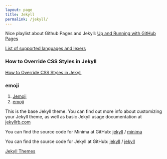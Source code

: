 ```yaml
---
layout: page
title: Jekyll
permalink: /jekyll/
---
```


Nice playlist about Github Pages and Jekyll:
[Up and Running with GitHub Pages](https://www.youtube.com/watch?v=EvYs1idcGnM&list=PLWzwUIYZpnJuT0sH4BN56P5oWTdHJiTNq&index=1)

[List of supported languages and lexers](https://github.com/rouge-ruby/rouge/wiki/List-of-supported-languages-and-lexers)

### How to Override CSS Styles in Jekyll

[How to Override CSS Styles in Jekyll](https://tomkadwill.com/2017/12/16/how-to-override-css-styles-in-jekyll.html)

### emoji
  1. [Jemoji](https://github.com/jekyll/jemoji)
  2. [emoji](https://github.com/ikatyang/emoji-cheat-sheet/blob/master/README.md)

This is the base Jekyll theme. You can find out more info about customizing your Jekyll theme, as well as basic Jekyll usage documentation at [jekyllrb.com](https://jekyllrb.com/)

You can find the source code for Minima at GitHub:
[jekyll][jekyll-organization] /
[minima](https://github.com/jekyll/minima)

You can find the source code for Jekyll at GitHub:
[jekyll][jekyll-organization] /
[jekyll](https://github.com/jekyll/jekyll)


[jekyll-organization]: https://github.com/jekyll

[Jekyll Themes](https://jekyllrb.com/docs/themes/)
